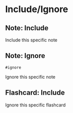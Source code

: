 # Include/Ignore

## Note: Include

Include this specific note

## Note: Ignore

`#ignore`

Ignore this specific note

## Flashcard: Include

Ignore this specific flashcard
